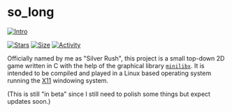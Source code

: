 # so_long

[![Intro](https://img.shields.io/badge/Cursus-So_long-success?style=for-the-badge&logo=42)](https://github.com/Pac4games/42_so_long)
 
 [![Stars](https://img.shields.io/github/stars/Pac4games/42_so_long?color=ffff00&label=Stars&logo=Stars&style=?style=flat)](https://github.com/Pac4games/42_so_long)
 [![Size](https://img.shields.io/github/repo-size/Pac4games/42_so_long?color=blue&label=Size&logo=Size&style=?style=flat)](https://github.com/Pac4games/42_so_long)
 [![Activity](https://img.shields.io/github/last-commit/Pac4games/42_so_long?color=red&label=Last%20Commit&style=flat)](https://github.com/Pac4games/42_so_long)
 
Officially named by me as "Silver Rush", this project is a small top-down 2D game written in C with the help of the graphical library [`minilibx`](https://github.com/42Paris/minilibx-linux).
It is intended to be compiled and played in a Linux based operating system running the [X11](https://x.org/wiki/) windowing system.

(This is still "in beta" since I still need to polish some things but expect updates soon.)
